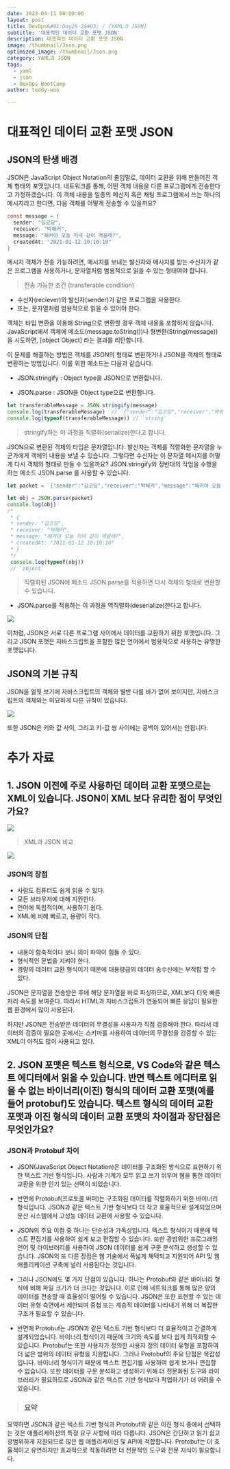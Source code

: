 ```yaml
---
date: 2023-04-11 00:00:00
layout: post
title: DevOps&#91;Day26-2&#93; / [YAML과 JSON]
subtitle: '대표적인 데이터 교환 포맷 JSON'
description: 대표적인 데이터 교환 포맷 JSON
image: /thumbnail/Json.png
optimized_image: /thumbnail/Json.png
category: YAML과 JSON
tags:
  - yaml
  - json
  - DevOps BootCamp
author: teddy-woo

---
```



# 대표적인 데이터 교환 포맷 JSON
## JSON의 탄생 배경
JSON은 JavaScript Object Notation의 줄임말로, 데이터 교환을 위해 만들어진 객체 형태의 포맷입니다. 네트워크를 통해, 어떤 객체 내용을 다른 프로그램에게 전송한다고 가정하겠습니다. 이 객체 내용을 일종의 메신저 혹은 채팅 프로그램에서 쓰는 하나의 메시지라고 한다면, 다음 객체를 어떻게 전송할 수 있을까요?
```java
const message = {
  sender: "김코딩",
  receiver: "박해커",
  message: "해커야 오늘 저녁 같이 먹을래?",
  createdAt: "2021-01-12 10:10:10"
}
```
메시지 객체가 전송 가능하려면, 메시지를 보내는 발신자와 메시지를 받는 수신자가 같은 프로그램을 사용하거나, 문자열처럼 범용적으로 읽을 수 있는 형태여야 합니다.

>전송 가능한 조건 (transferable condition)
- 수신자(reciever)와 발신자(sender)가 같은 프로그램을 사용한다.
- 또는, 문자열처럼 범용적으로 읽을 수 있어야 한다.

객체는 타입 변환을 이용해 String으로 변환할 경우 객체 내용을 포함하지 않습니다. JavaScript에서 객체에 메소드(message.toString())나 형변환(String(message))을 시도하면, [object Object] 라는 결과를 리턴합니다.

이 문제를 해결하는 방법은 객체를 JSON의 형태로 변환하거나 JSON을 객체의 형태로 변환하는 방법입니다. 이를 위한 메소드는 다음과 같습니다.

- JSON.stringify : Object type을 JSON으로 변환합니다.

- JSON.parse : JSON을 Object type으로 변환합니다.
```javascript
let transferableMessage = JSON.stringify(message)
console.log(transferableMessage)  // `{"sender":"김코딩","receiver":"박해커","message":"해커야 오늘 저녁 같이 먹을래?","createdAt":"2021-01-12 10:10:10"}`
console.log(typeof(transferableMessage)) // `string`
```
>stringify하는 이 과정을 직렬화(serialize)한다고 합니다.

JSON으로 변환된 객체의 타입은 문자열입니다. 발신자는 객체를 직렬화한 문자열을 누군가에게 객체의 내용을 보낼 수 있습니다. 그렇다면 수신자는 이 문자열 메시지를 어떻게 다시 객체의 형태로 만들 수 있을까요? JSON.stringify와 정반대의 작업을 수행을 하는 메소드 JSON.parse 를 사용할 수 있습니다.
```javascript
let packet = `{"sender":"김코딩","receiver":"박해커","message":"해커야 오늘 저녁 같이 먹을래?","createdAt":"2021-01-12 10:10:10"}`

let obj = JSON.parse(packet)
console.log(obj)
/*
 * {
 * sender: "김코딩",
 * receiver: "박해커",
 * message: "해커야 오늘 저녁 같이 먹을래?",
 * createdAt: "2021-01-12 10:10:10"
 * }
 */
 console.log(typeof(obj))
 // `object`
```
>직렬화된 JSON에 메소드 JSON.parse를 적용하면 다시 객체의 형태로 변환할 수 있습니다.
- JSON.parse를 적용하는 이 과정을 역직렬화(deserialize)한다고 합니다.

![](https://velog.velcdn.com/images/arnold_99/post/dfe4902c-72fd-44ec-8505-62e1b9c7c9ea/image.png)

이처럼, JSON은 서로 다른 프로그램 사이에서 데이터를 교환하기 위한 포맷입니다. 그리고 JSON 포맷은 자바스크립트을 포함한 많은 언어에서 범용적으로 사용하는 유명한 포맷입니다.

## JSON의 기본 규칙
JSON을 얼핏 보기에 자바스크립트의 객체와 별반 다를 바가 없어 보이지만, 자바스크립트의 객체와는 미묘하게 다른 규칙이 있습니다.

![](https://velog.velcdn.com/images/arnold_99/post/26e3d3d0-7fcb-4c42-98fb-1123954f5ef9/image.png)

또한 JSON은 키와 값 사이, 그리고 키-값 쌍 사이에는 공백이 있어서는 안됩니다.

# 추가 자료
## 1. JSON 이전에 주로 사용하던 데이터 교환 포맷으로는 XML이 있습니다. JSON이 XML 보다 유리한 점이 무엇인가요?
![](https://velog.velcdn.com/images/arnold_99/post/42312904-3384-48e6-b8ad-0bec313d20e2/image.png)
>XML과 JSON 비교

![](https://velog.velcdn.com/images/arnold_99/post/2037f986-3260-4862-8fae-91a7fb3ac4e8/image.png)




### JSON의 장점

- 사람도 컴퓨터도 쉽게 읽을 수 있다.
- 모든 브라우저에 대해 지원한다.
- 언어에 독립적이며, 사용하기 쉽다.
- XML에 비해 빠르고, 용량이 작다.
### JSON의 단점

- 내용이 함축적이다 보니 의미 파악이 힘들 수 있다.
- 형식적인 문법을 지켜야 한다.
- 경량의 데이터 교환 형식이기 때문에 대용량급의 데이터 송수신에는 부적합 할 수 있다.

JSON은 문자열을 전송받은 후에 해당 문자열을 바로 파싱하므로, XML보다 더욱 빠른 처리 속도를 보여준다. 따라서 HTML과 자바스크립트가 연동되어 빠른 응답이 필요한 웹 환경에서 많이 사용된다.

하지만 JSON은 전송받은 데이터의 무결성을 사용자가 직접 검증해야 한다. 따라서 데이터의 검증이 필요한 곳에서는 스키마를 사용하여 데이터의 무결성을 검증할 수 있는 XML이 아직도 많이 사용되고 있다.

## 2. JSON 포맷은 텍스트 형식으로, VS Code와 같은 텍스트 에디터에서 읽을 수 있습니다. 반면 텍스트 에디터로 읽을 수 없는 바이너리(이진) 형식의 데이터 교환 포맷(예를 들어 protobuf)도 있습니다. 텍스트 형식의 데이터 교환 포맷과 이진 형식의 데이터 교환 포맷의 차이점과 장단점은 무엇인가요?
### JSON과 Protobuf 차이

- JSON(JavaScript Object Notation)은 데이터를 구조화된 방식으로 표현하기 위한 텍스트 기반 형식입니다. 사람과 기계가 모두 읽고 쓰기 쉬우며 웹을 통한 데이터 교환을 위한 인기 있는 선택이 되었습니다.

- 반면에 Protobuf(프로토콜 버퍼)는 구조화된 데이터를 직렬화하기 위한 바이너리 형식입니다. JSON과 같은 텍스트 기반 형식보다 더 작고 효율적으로 설계되었으며 분산 시스템에서 고성능 데이터 교환에 사용할 수 있습니다.

- JSON의 주요 이점 중 하나는 단순성과 가독성입니다. 텍스트 형식이기 때문에 텍스트 편집기를 사용하여 쉽게 보고 편집할 수 있습니다. 또한 광범위한 프로그래밍 언어 및 라이브러리를 사용하여 JSON 데이터를 쉽게 구문 분석하고 생성할 수 있습니다. JSON의 또 다른 장점은 웹 기술에서 폭넓게 채택되고 지원되어 API 및 웹 애플리케이션 구축에 널리 사용된다는 것입니다.

- 그러나 JSON에도 몇 가지 단점이 있습니다. 하나는 Protobuf와 같은 바이너리 형식에 비해 파일 크기가 더 크다는 것입니다. 이로 인해 네트워크를 통해 많은 양의 데이터를 전송할 때 효율성이 떨어질 수 있습니다. JSON은 또한 표현할 수 있는 데이터 유형 측면에서 제한되며 중첩 또는 계층적 데이터를 나타내기 위해 더 복잡한 구조가 필요할 수 있습니다.

- 반면에 Protobuf는 JSON과 같은 텍스트 기반 형식보다 더 효율적이고 간결하게 설계되었습니다. 바이너리 형식이기 때문에 크기와 속도를 보다 쉽게 최적화할 수 있습니다. Protobuf는 또한 사용자가 정의한 사용자 정의 데이터 유형을 포함하여 더 넓은 범위의 데이터 유형을 지원합니다.
그러나 Protobuf의 주요 단점은 복잡성입니다. 바이너리 형식이기 때문에 텍스트 편집기를 사용하여 쉽게 보거나 편집할 수 없습니다. 또한 데이터를 구문 분석하고 생성하기 위해 더 전문화된 도구와 라이브러리가 필요하므로 JSON과 같은 텍스트 기반 형식보다 작업하기가 더 어려울 수 있습니다.

>### 요약
요약하면 JSON과 같은 텍스트 기반 형식과 Protobuf와 같은 이진 형식 중에서 선택하는 것은 애플리케이션의 특정 요구 사항에 따라 다릅니다. JSON은 간단하고 읽기 쉽고 광범위하게 지원되므로 많은 웹 애플리케이션 및 API에 적합합니다. Protobuf는 더 효율적이고 유연하지만 효과적으로 작동하려면 더 전문적인 도구와 전문 지식이 필요합니다.